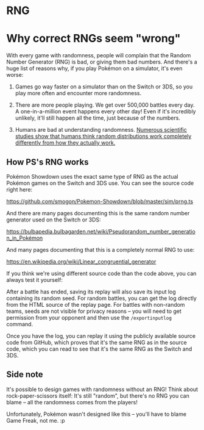 # RNG

# Why correct RNGs seem "wrong"

With every game with randomness, people will complain that the Random Number Generator (RNG) is bad, or giving them bad numbers. And there's a huge list of reasons why, if you play Pokémon on a simulator, it's even worse:

1. Games go way faster on a simulator than on the Switch or 3DS, so you play more often and encounter more randomness.

2. There are more people playing. We get over 500,000 battles every day. A one-in-a-million event happens every other day! Even if it's incredibly unlikely, it'll still happen all the time, just because of the numbers.

3. Humans are bad at understanding randomness. [Numerous scientific studies show that humans think random distributions work completely differently from how they actually work.][1]

  [1]: https://www.ncbi.nlm.nih.gov/pmc/articles/PMC5933241/


How PS's RNG works
------------------

Pokémon Showdown uses the exact same type of RNG as the actual Pokémon games on the Switch and 3DS use. You can see the source code right here:

https://github.com/smogon/Pokemon-Showdown/blob/master/sim/prng.ts

And there are many pages documenting this is the same random number generator used on the Switch or 3DS:

https://bulbapedia.bulbagarden.net/wiki/Pseudorandom_number_generation_in_Pokémon

And many pages documenting that this is a completely normal RNG to use:

https://en.wikipedia.org/wiki/Linear_congruential_generator

If you think we're using different source code than the code above, you can always test it yourself:

After a battle has ended, saving its replay will also save its input log containing its random seed. For random battles, you can get the log directly from the HTML source of the replay page. For battles with non-random teams, seeds are not visible for privacy reasons – you will need to get permission from your opponent and then use the `/exportinputlog` command.

Once you have the log, you can replay it using the publicly available source code from GitHub, which proves that it's the same RNG as in the source code, which you can read to see that it's the same RNG as the Switch and 3DS.


Side note
---------

It's possible to design games with randomness without an RNG! Think about rock-paper-scissors itself: It's still "random", but there's no RNG you can blame – all the randomness comes from the players!

Unfortunately, Pokémon wasn't designed like this – you'll have to blame Game Freak, not me. :p
